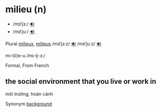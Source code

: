 # milieu (n)

- /mɪlˈjɜː/ [🔊](https://www.oxfordlearnersdictionaries.com/media/english/uk_pron/m/mil/milie/milieu__gb_2.mp3)
- /mɪlˈjuː/ [🔊](https://www.oxfordlearnersdictionaries.com/media/english/us_pron/m/mil/milie/milieu__us_2.mp3)

Plural [milieux](), [milieus]() /mɪlˈjɜːz/ [🔊](https://www.oxfordlearnersdictionaries.com/media/english/uk_pron/m/mil/milie/milieus__gb_2.mp3) /mɪlˈjuːz/ [🔊](https://www.oxfordlearnersdictionaries.com/media/english/us_pron/m/mil/milie/milieus__us_4_rr.mp3)

mi-l(i)e-u /mɪ-lj-ɜː/

Formal, From French

## the social environment that you live or work in

môi trường; hoàn cảnh

Synonym [background]()